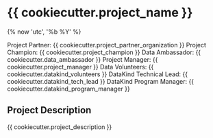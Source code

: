 # {{ cookiecutter.project_name }}

{% now 'utc', '%b %Y' %}

Project Partner: {{ cookiecutter.project_partner_organization }}
Project Champion: {{ cookiecutter.project_champion }}
Data Ambassador: {{ cookiecutter.data_ambassador }} 
Project Manager: {{ cookiecutter.project_manager }}
Data Volunteers: {{ cookiecutter.datakind_volunteers }}
DataKind Technical Lead: {{ cookiecutter.datakind_tech_lead }} 
DataKind Program Manager: {{ cookiecutter.datakind_program_manager }}

## Project Description 

{{ cookiecutter.project_description }}



